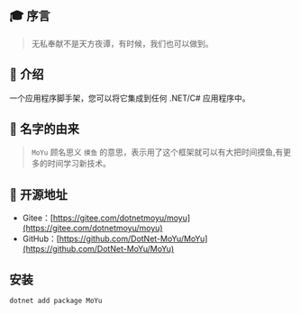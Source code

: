 ## 🎓 序言

> 无私奉献不是天方夜谭，有时候，我们也可以做到。

## 🍭 介绍

一个应用程序脚手架，您可以将它集成到任何 .NET/C# 应用程序中。

## 🎈 名字的由来

> `MoYu` 顾名思义 `摸鱼` 的意思，表示用了这个框架就可以有大把时间摸鱼,有更多的时间学习新技术。

## 🎉 开源地址

- Gitee：[https://gitee.com/dotnetmoyu/moyu](https://gitee.com/dotnetmoyu/moyu)
- GitHub：[https://github.com/DotNet-MoYu/MoYu](https://github.com/DotNet-MoYu/MoYu)

## 安装

```powershell
dotnet add package MoYu
```
